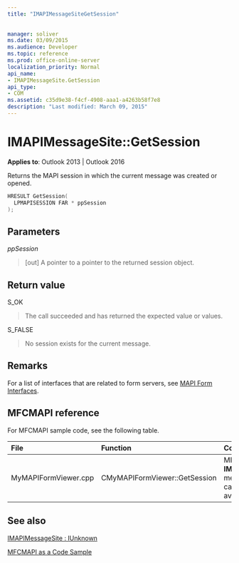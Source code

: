 ```yaml
---
title: "IMAPIMessageSiteGetSession"
 
 
manager: soliver
ms.date: 03/09/2015
ms.audience: Developer
ms.topic: reference
ms.prod: office-online-server
localization_priority: Normal
api_name:
- IMAPIMessageSite.GetSession
api_type:
- COM
ms.assetid: c35d9e38-f4cf-4908-aaa1-a4263b58f7e8
description: "Last modified: March 09, 2015"
---
```


# IMAPIMessageSite::GetSession

  
  
**Applies to**: Outlook 2013 | Outlook 2016 
  
Returns the MAPI session in which the current message was created or opened.
  
```cpp
HRESULT GetSession(
  LPMAPISESSION FAR * ppSession
);
```

## Parameters

 _ppSession_
  
> [out] A pointer to a pointer to the returned session object.
    
## Return value

S_OK 
  
> The call succeeded and has returned the expected value or values.
    
S_FALSE 
  
> No session exists for the current message.
    
## Remarks

For a list of interfaces that are related to form servers, see [MAPI Form Interfaces](mapi-form-interfaces.md).
  
## MFCMAPI reference

For MFCMAPI sample code, see the following table.
  
|**File**|**Function**|**Comment**|
|:-----|:-----|:-----|
|MyMAPIFormViewer.cpp  <br/> |CMyMAPIFormViewer::GetSession  <br/> |MFCMAPI uses the **IMAPIMessageSite::GetSession** method to return the currently cached session pointer, if it is available.  <br/> |
   
## See also



[IMAPIMessageSite : IUnknown](imapimessagesiteiunknown.md)


[MFCMAPI as a Code Sample](mfcmapi-as-a-code-sample.md)

